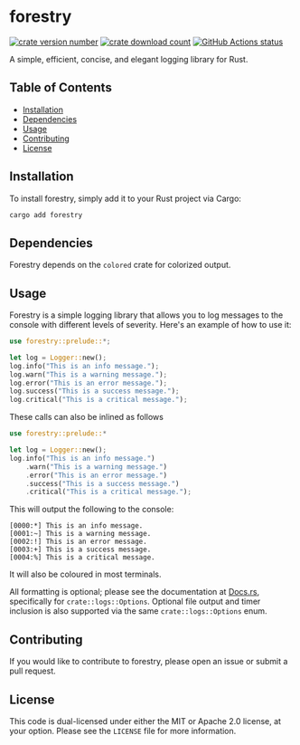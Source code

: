 # forestry

[![crate version number](https://img.shields.io/crates/v/forestry)](https://crates.io/crates/forestry/)
[![crate download count](https://img.shields.io/crates/d/forestry?label=downloads&color=blue)](https://crates.io/crates/forestry/)
[![GitHub Actions status](https://img.shields.io/github/actions/workflow/status/uptudev/forestry/rust.yml)](https://github.com/uptudev/forestry/actions/workflows/rust.yml)

A simple, efficient, concise, and elegant logging library for Rust.

## Table of Contents

* [Installation](#installation)
* [Dependencies](#dependencies)
* [Usage](#usage)
* [Contributing](#contributing)
* [License](#license)

## Installation

To install forestry, simply add it to your Rust project via Cargo:

```bash
cargo add forestry
```

## Dependencies

Forestry depends on the `colored` crate for colorized output.

## Usage

Forestry is a simple logging library that allows you to log messages to the console with different levels of severity. Here's an example of how to use it:

```rust
use forestry::prelude::*;

let log = Logger::new();
log.info("This is an info message.");
log.warn("This is a warning message.");
log.error("This is an error message.");
log.success("This is a success message.");
log.critical("This is a critical message.");
```

These calls can also be inlined as follows

```rust
use forestry::prelude::*

let log = Logger::new();
log.info("This is an info message.")
    .warn("This is a warning message.")
    .error("This is an error message.")
    .success("This is a success message.")
    .critical("This is a critical message.");
```

This will output the following to the console:

```
[0000:*] This is an info message.
[0001:~] This is a warning message.
[0002:!] This is an error message.
[0003:+] This is a success message.
[0004:%] This is a critical message.
```

It will also be coloured in most terminals.

All formatting is optional; please see the documentation at [Docs.rs](https://docs.rs/forestry/latest/forestry/index.html), specifically for `crate::logs::Options`. Optional file output and timer inclusion is also supported via the same `crate::logs::Options` enum.

## Contributing

If you would like to contribute to forestry, please open an issue or submit a pull request.

## License

This code is dual-licensed under either the MIT or Apache 2.0 license, at your option. Please see the `LICENSE` file for more information.
